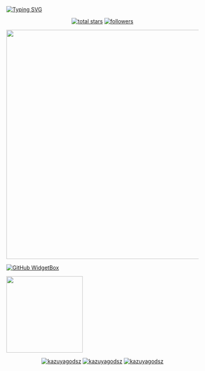 [![Typing SVG](https://readme-typing-svg.herokuapp.com?font=Yellowtail&color=%23000000&size=30&center=true&vCenter=true&lines=Wellcome+to+kazuyagodsz;MyhobbyProggrammers;I+live+in+Indonesia)](https://git.io/typing-svg)

<p align="center">
  <a href="https://github.com/kazuyagodsz?tab=repositories&sort=stargazers">
    <img alt="total stars" title="Total stars on GitHub" src="https://custom-icon-badges.herokuapp.com/badge/dynamic/json?logo=star&color=55960c&labelColor=488207&label=Stars&style=for-the-badge&query=%24.stars&url=https://api.github-star-counter.workers.dev/user/kazuyagodsz"/></a>
  <a href="https://github.com/kazuyagodsz?tab=followers">
    <img alt="followers" title="Follow me on Github" src="https://custom-icon-badges.herokuapp.com/github/followers/kazuyagodsz?color=236ad3&labelColor=1155ba&style=for-the-badge&logo=person-add&label=Follow&logoColor=white"/></a>
</p>

<img src="https://github-widgetbox.vercel.app/api/profile?username=kazuyagodsz&data=followers,repositories,stars,commits" width="600">

[![GitHub WidgetBox](https://github-widgetbox.vercel.app/api/skills?names=js,php,python,html,css,json,bash)](https://github.com/kazuyagodsz)

<img style="height: 200px" src="https://bad-apple-github-readme.vercel.app/api?show_bg=1&username=kazuyagodsz"></a>

<p align="center">
<a href="https://github.com/kazuyagodsz/GamesStoreV1"><img title="kazuyagodsz" src="https://github-readme-stats.vercel.app/api/pin/?username=kazuyagodsz&repo=kazuyagodsz&theme=white"></a>
<a href="https://github.com/kazuyagodsz/NoFound"><img title="kazuyagodsz" src="https://github-readme-stats.vercel.app/api/pin/?username=kazuyagodsz&repo=kazuyagodsz&theme=buefy"></a>
<a href="https://github.com/kazuyagodsz/NoFound"><img title="kazuyagodsz" src="https://github-readme-stats.vercel.app/api/pin/?username=kazuyagodsz&repo=kazuyagodsz&theme=graywhite"></a>

</p>
